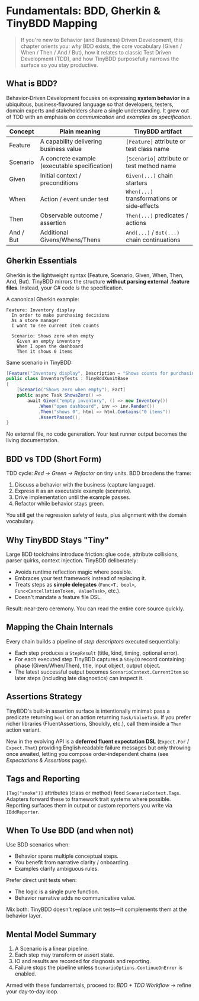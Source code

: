 # Fundamentals: BDD, Gherkin & TinyBDD Mapping

> If you're new to Behavior (and Business) Driven Development, this chapter orients you: *why* BDD exists, the core vocabulary (Given / When / Then / And / But), how it relates to classic Test Driven Development (TDD), and how TinyBDD purposefully narrows the surface so you stay productive.

## What is BDD?
Behavior‑Driven Development focuses on expressing **system behavior** in a ubiquitous, business‑flavoured language so that developers, testers, domain experts and stakeholders share a single understanding. It grew out of TDD with an emphasis on *communication* and *examples as specification*.

| Concept | Plain meaning | TinyBDD artifact |
| ------- | ------------- | ---------------- |
| Feature | A capability delivering business value | `[Feature]` attribute or test class name |
| Scenario | A concrete example (executable specification) | `[Scenario]` attribute or test method name |
| Given | Initial context / preconditions | `Given(...)` chain starters |
| When | Action / event under test | `When(...)` transformations or side‑effects |
| Then | Observable outcome / assertion | `Then(...)` predicates / actions |
| And / But | Additional Givens/Whens/Thens | `And(...)` / `But(...)` chain continuations |

## Gherkin Essentials
Gherkin is the lightweight syntax (Feature, Scenario, Given, When, Then, And, But). TinyBDD mirrors the structure **without parsing external .feature files**. Instead, your C# code *is* the specification.

A canonical Gherkin example:
```
Feature: Inventory display
  In order to make purchasing decisions
  As a store manager
  I want to see current item counts

  Scenario: Shows zero when empty
    Given an empty inventory
    When I open the dashboard
    Then it shows 0 items
```
Same scenario in TinyBDD:
```csharp
[Feature("Inventory display", Description = "Shows counts for purchasing decisions")]
public class InventoryTests : TinyBddXunitBase
{
    [Scenario("Shows zero when empty"), Fact]
    public async Task ShowsZero() =>
        await Given("empty inventory", () => new Inventory())
            .When("open dashboard", inv => inv.Render())
            .Then("shows 0", html => html.Contains("0 items"))
            .AssertPassed();
}
```
No external file, no code generation. Your test runner output becomes the living documentation.

## BDD vs TDD (Short Form)
TDD cycle: *Red → Green → Refactor* on tiny units. BDD broadens the frame:
1. Discuss a behavior with the business (capture language).
2. Express it as an executable example (scenario).
3. Drive implementation until the example passes.
4. Refactor while behavior stays green.

You still get the regression safety of tests, plus alignment with the domain vocabulary.

## Why TinyBDD Stays "Tiny"
Large BDD toolchains introduce friction: glue code, attribute collisions, parser quirks, context injection. TinyBDD deliberately:
- Avoids runtime reflection magic where possible.
- Embraces your test framework instead of replacing it.
- Treats steps as **simple delegates** (`Func<T, bool>`, `Func<CancellationToken, ValueTask>`, etc.).
- Doesn't mandate a feature file DSL.

Result: near‑zero ceremony. You can read the entire core source quickly.

## Mapping the Chain Internals
Every chain builds a pipeline of *step descriptors* executed sequentially:
- Each step produces a `StepResult` (title, kind, timing, optional error).
- For each executed step TinyBDD captures a `StepIO` record containing: phase (Given/When/Then), title, input object, output object.
- The latest successful output becomes `ScenarioContext.CurrentItem` so later steps (including late diagnostics) can inspect it.

## Assertions Strategy
TinyBDD's built‑in assertion surface is intentionally minimal: pass a predicate returning `bool` or an action returning `Task/ValueTask`. If you prefer richer libraries (FluentAssertions, Shouldly, etc.), call them inside a `Then` action variant.

New in the evolving API is a **deferred fluent expectation DSL** (`Expect.For` / `Expect.That`) providing English readable failure messages but only throwing once awaited, letting you compose order‑independent chains (see *Expectations & Assertions* page).

## Tags and Reporting
`[Tag("smoke")]` attributes (class or method) feed `ScenarioContext.Tags`. Adapters forward these to framework trait systems where possible. Reporting surfaces them in output or custom reporters you write via `IBddReporter`.

## When To Use BDD (and when not)
Use BDD scenarios when:
- Behavior spans multiple conceptual steps.
- You benefit from narrative clarity / onboarding.
- Examples clarify ambiguous rules.

Prefer direct unit tests when:
- The logic is a single pure function.
- Behavior narrative adds no communicative value.

Mix both: TinyBDD doesn't replace unit tests—it complements them at the behavior layer.

## Mental Model Summary
1. A Scenario is a linear pipeline.
2. Each step may transform or assert state.
3. IO and results are recorded for diagnosis and reporting.
4. Failure stops the pipeline unless `ScenarioOptions.ContinueOnError` is enabled.

Armed with these fundamentals, proceed to: *BDD + TDD Workflow* → refine your day‑to‑day loop.

